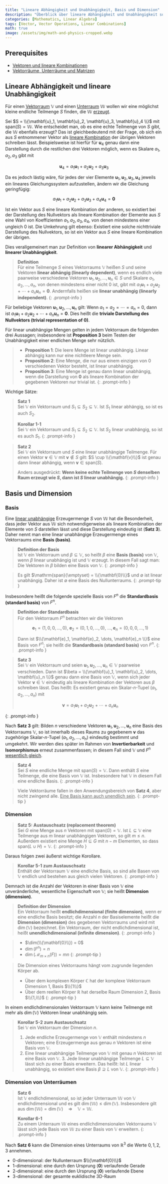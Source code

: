 ```yaml
---
title: "Lineare Abhängigkeit und Unabhängigkeit, Basis und Dimension"
description: "Überblick über lineare Abhängigkeit und Unabhängigkeit sowie Basis und Dimension von Vektorräumen: Definitionen, zentrale Sätze, Korollare und anschauliche Beispiele."
categories: [Mathematics, Linear Algebra]
tags: [Vector, Vector Operations, Linear Combinations]
math: true
image: /assets/img/math-and-physics-cropped.webp
---
```


## Prerequisites
- [Vektoren und lineare Kombinationen](/posts/vectors-and-linear-combinations/)
- [Vektorräume, Unterräume und Matrizen](/posts/vector-spaces-subspaces-and-matrices/)

## Lineare Abhängigkeit und lineare Unabhängigkeit

Für einen [Vektorraum](/posts/vector-spaces-subspaces-and-matrices/#vektorräume) $\mathbb{V}$ und einen [Unterraum](/posts/vector-spaces-subspaces-and-matrices/#unterräume) $\mathbb{W}$ wollen wir eine möglichst kleine endliche Teilmenge $S$ finden, die $\mathbb{W}$ [erzeugt](/posts/vectors-and-linear-combinations/#lineare-kombination-cmathbfv--dmathbfw).

Sei $S = \\{\mathbf{u}_1, \mathbf{u}_2, \mathbf{u}_3, \mathbf{u}_4 \\}$ mit $\mathrm{span}(S) = \mathbb{W}$. Wie entscheidet man, ob es eine echte Teilmenge von $S$ gibt, die $\mathbb{W}$ ebenfalls erzeugt? Das ist gleichbedeutend mit der Frage, ob sich ein aus $S$ entnommener Vektor als [lineare Kombination](/posts/vectors-and-linear-combinations/#lineare-kombinationen-von-vektoren) der übrigen Vektoren schreiben lässt. Beispielsweise ist hierfür für $\mathbf{u}_4$ genau dann eine Darstellung durch die restlichen drei Vektoren möglich, wenn es Skalare $a_1, a_2, a_3$ gibt mit

$$ \mathbf{u}_4 = a_1\mathbf{u}_1 + a_2\mathbf{u}_2 + a_3\mathbf{u}_3 $$

Da es jedoch lästig wäre, für jedes der vier Elemente $\mathbf{u}_1, \mathbf{u}_2, \mathbf{u}_3, \mathbf{u}_4$ jeweils ein lineares Gleichungssystem aufzustellen, ändern wir die Gleichung geringfügig:

$$ a_1\mathbf{u}_1 + a_2\mathbf{u}_2 + a_3\mathbf{u}_3 + a_4\mathbf{u}_4 = \mathbf{0} $$

Ist ein Vektor aus $S$ eine lineare Kombination der anderen, so existiert bei der Darstellung des Nullvektors als lineare Kombination der Elemente aus $S$ eine Wahl von Koeffizienten $a_1, a_2, a_3, a_4$, von denen mindestens einer ungleich $0$ ist. Die Umkehrung gilt ebenso: Existiert eine solche nichttriviale Darstellung des Nullvektors, so ist ein Vektor aus $S$ eine lineare Kombination der übrigen.

Dies verallgemeinert man zur Definition von **linearer Abhängigkeit** und **linearer Unabhängigkeit**.

> **Definition**  
> Für eine Teilmenge $S$ eines Vektorraums $\mathbb{V}$ heißen $S$ und seine Vektoren **linear abhängig (linearly dependent)**, wenn es endlich viele paarweise verschiedene Vektoren $\mathbf{u}_1, \mathbf{u}_2, \dots, \mathbf{u}_n \in S$ und Skalare $a_1, a_2, \dots, a_n$, von denen mindestens einer nicht $0$ ist, gibt mit $a_1\mathbf{u}_1 + a_2\mathbf{u}_2 + \cdots + a_n\mathbf{u}_n = \mathbf{0}$. Andernfalls heißen sie **linear unabhängig (linearly independent)**.
{: .prompt-info }

Für beliebige Vektoren $\mathbf{u}_1, \mathbf{u}_2, \dots, \mathbf{u}_n$ gilt: Wenn $a_1 = a_2 = \cdots = a_n = 0$, dann ist $a_1\mathbf{u}_1 + a_2\mathbf{u}_2 + \cdots + a_n\mathbf{u}_n = \mathbf{0}$. Dies heißt die **triviale Darstellung des Nullvektors (trivial representation of 0)**.

Für linear unabhängige Mengen gelten in jedem Vektorraum die folgenden drei Aussagen; insbesondere ist **Proposition 3** beim Testen der Unabhängigkeit einer endlichen Menge sehr nützlich.

> - **Proposition 1**: Die leere Menge ist linear unabhängig. Linear abhängig kann nur eine nichtleere Menge sein.
> - **Proposition 2**: Eine Menge, die nur aus einem einzigen von $0$ verschiedenen Vektor besteht, ist linear unabhängig.
> - **Proposition 3**: Eine Menge ist genau dann linear unabhängig, wenn die Darstellung von $\mathbf{0}$ als lineare Kombination der gegebenen Vektoren nur trivial ist.
{: .prompt-info }

Wichtige Sätze:

> **Satz 1**  
> Sei $\mathbb{V}$ ein Vektorraum und $S_1 \subseteq S_2 \subseteq \mathbb{V}$. Ist $S_1$ linear abhängig, so ist es auch $S_2$.
>
> **Korollar 1-1**  
> Sei $\mathbb{V}$ ein Vektorraum und $S_1 \subseteq S_2 \subseteq \mathbb{V}$. Ist $S_2$ linear unabhängig, so ist es auch $S_1$.
{: .prompt-info }

> **Satz 2**  
> Sei $\mathbb{V}$ ein Vektorraum und $S$ eine linear unabhängige Teilmenge. Für einen Vektor $\mathbf{v} \in \mathbb{V}$ mit $\mathbf{v} \notin S$ gilt: $S \cup \\{\mathbf{v}\\}$ ist genau dann linear abhängig, wenn $\mathbf{v} \in \mathrm{span}(S)$.
>
> Anders ausgedrückt: **Wenn keine echte Teilmenge von $S$ denselben Raum erzeugt wie $S$, dann ist $S$ linear unabhängig.**
{: .prompt-info }

## Basis und Dimension

### Basis

Eine [linear unabhängige](#lineare-abhängigkeit-und-lineare-unabhängigkeit) Erzeugermenge $S$ von $\mathbb{W}$ hat die Besonderheit, dass jeder Vektor aus $\mathbb{W}$ sich notwendigerweise als lineare Kombination der Elemente von $S$ darstellen lässt und diese Darstellung eindeutig ist (**Satz 3**). Daher nennt man eine linear unabhängige Erzeugermenge eines Vektorraums eine **Basis (basis)**.

> **Definition der Basis**  
> Ist $\mathbb{V}$ ein Vektorraum und $\beta \subseteq \mathbb{V}$, so heißt $\beta$ eine **Basis (basis)** von $\mathbb{V}$, wenn $\beta$ linear unabhängig ist und $\mathbb{V}$ erzeugt. In diesem Fall sagt man: Die Vektoren in $\beta$ bilden eine Basis von $\mathbb{V}$.
{: .prompt-info }

> Es gilt $\mathrm{span}(\emptyset) = \\{\mathbf{0}\\}$ und $\emptyset$ ist linear unabhängig. Daher ist $\emptyset$ eine Basis des Nullunterraums.
{: .prompt-tip }

Insbesondere heißt die folgende spezielle Basis von $F^n$ die **Standardbasis (standard basis)** von $F^n$.

> **Definition der Standardbasis**  
> Für den Vektorraum $F^n$ betrachten wir die Vektoren
>
> $$ \mathbf{e}_1 = (1,0,0,\dots,0),\ \mathbf{e}_2 = (0,1,0,\dots,0),\ \dots, \mathbf{e}_n = (0,0,0,\dots,1) $$
>
> Dann ist $\\{\mathbf{e}_1, \mathbf{e}_2, \dots, \mathbf{e}_n \\}$ eine Basis von $F^n$; sie heißt die **Standardbasis (standard basis)** von $F^n$.
{: .prompt-info }

> **Satz 3**  
> Sei $\mathbb{V}$ ein Vektorraum und seien $\mathbf{u}_1, \mathbf{u}_2, \dots, \mathbf{u}_n \in \mathbb{V}$ paarweise verschieden. Dann ist $\beta = \\{\mathbf{u}_1, \mathbf{u}_2, \dots, \mathbf{u}_n \\}$ genau dann eine Basis von $\mathbb{V}$, wenn sich jeder Vektor $\mathbf{v} \in \mathbb{V}$ eindeutig als lineare Kombination der Vektoren aus $\beta$ schreiben lässt. Das heißt: Es existiert genau ein Skalar-$n$-Tupel $(a_1, a_2, \dots, a_n)$ mit
>
> $$ \mathbf{v} = a_1\mathbf{u}_1 + a_2\mathbf{u}_2 + \cdots + a_n\mathbf{u}_n $$
>
{: .prompt-info }

Nach **Satz 3** gilt: Bilden $n$ verschiedene Vektoren $\mathbf{u}_1, \mathbf{u}_2, \dots, \mathbf{u}_n$ eine Basis des Vektorraums $\mathbb{V}$, so ist innerhalb dieses Raums zu gegebenem $\mathbf{v}$ das zugehörige Skalar-$n$-Tupel $(a_1, a_2, \dots, a_n)$ eindeutig bestimmt und umgekehrt. Wir werden dies später im Rahmen von **Invertierbarkeit** und **Isomorphismus** erneut zusammenfassen; in diesem Fall sind $\mathbb{V}$ und $F^n$ <u>wesentlich gleich</u>.

> **Satz 4**  
> Sei $S$ eine endliche Menge mit $\mathrm{span}(S) = \mathbb{V}$. Dann enthält $S$ eine Teilmenge, die eine Basis von $\mathbb{V}$ ist. Insbesondere hat $\mathbb{V}$ in diesem Fall eine endliche Basis.
{: .prompt-info }

> Viele Vektorräume fallen in den Anwendungsbereich von **Satz 4**, aber nicht zwingend alle. <u>Eine Basis kann auch unendlich sein</u>.
{: .prompt-tip }

### Dimension

> **Satz 5: Austauschsatz (replacement theorem)**  
> Sei $G$ eine Menge aus $n$ Vektoren mit $\mathrm{span}(G) = \mathbb{V}$. Ist $L \subseteq \mathbb{V}$ eine Teilmenge aus $m$ linear unabhängigen Vektoren, so gilt $m \leq n$. Außerdem existiert eine Menge $H \subseteq G$ mit $n-m$ Elementen, so dass $\mathrm{span}(L \cup H) = \mathbb{V}$.
{: .prompt-info }

Daraus folgen zwei äußerst wichtige Korollare.

> **Korollar 5-1 zum Austauschsatz**  
> Enthält der Vektorraum $\mathbb{V}$ eine endliche Basis, so sind alle Basen von $\mathbb{V}$ endlich und bestehen aus gleich vielen Vektoren.
{: .prompt-info }

Demnach ist die Anzahl der Vektoren in einer Basis von $\mathbb{V}$ eine unveränderliche, wesentliche Eigenschaft von $\mathbb{V}$; sie heißt **Dimension (dimension)**.

> **Definition der Dimension**  
> Ein Vektorraum heißt **endlichdimensional (finite dimension)**, wenn er eine endliche Basis besitzt; die Anzahl $n$ der Basiselemente heißt die **Dimension (dimension)** des gegebenen Vektorraums und wird mit $\dim(\mathbb{V})$ bezeichnet. Ein Vektorraum, der nicht endlichdimensional ist, heißt **unendlichdimensional (infinite dimension)**.
{: .prompt-info }

> - $\dim(\\{\mathbf{0}\\}) = 0$
> - $\dim(F^n) = n$
> - $\dim(\mathcal{M}_{m \times n}(F)) = mn$
{: .prompt-tip }

> Die Dimension eines Vektorraums hängt vom zugrunde liegenden Körper ab.
> - Über dem komplexen Körper $\mathbb{C}$ hat der komplexe Vektorraum Dimension $1$, Basis $\\{1\\}$
> - Über dem reellen Körper $\mathbb{R}$ hat derselbe Raum Dimension $2$, Basis $\\{1,i\\}$
{: .prompt-tip }

In einem endlichdimensionalen Vektorraum $\mathbb{V}$ kann keine Teilmenge mit mehr als $\dim(\mathbb{V})$ Vektoren linear unabhängig sein.

> **Korollar 5-2 zum Austauschsatz**  
> Sei $\mathbb{V}$ ein Vektorraum der Dimension $n$.
> 1. Jede endliche Erzeugermenge von $\mathbb{V}$ enthält mindestens $n$ Vektoren; eine Erzeugermenge aus genau $n$ Vektoren ist eine Basis von $\mathbb{V}$.
> 2. Eine linear unabhängige Teilmenge von $\mathbb{V}$ mit genau $n$ Vektoren ist eine Basis von $\mathbb{V}$.
        3. Jede linear unabhängige Teilmenge $L \subseteq \mathbb{V}$ lässt sich zu einer Basis erweitern. Das heißt: Ist $L$ linear unabhängig, so existiert eine Basis $\beta \supseteq L$ von $\mathbb{V}$.
{: .prompt-info }

### Dimension von Unterräumen

> **Satz 6**  
> Ist $\mathbb{V}$ endlichdimensional, so ist jeder Unterraum $\mathbb{W}$ von $\mathbb{V}$ endlichdimensional und es gilt $\dim(\mathbb{W}) \leq \dim(\mathbb{V})$. Insbesondere gilt aus $\dim(\mathbb{W}) = \dim(\mathbb{V}) \quad \Rightarrow \quad \mathbb{V} = \mathbb{W}.$
>
> **Korollar 6-1**  
> Zu einem Unterraum $\mathbb{W}$ eines endlichdimensionalen Vektorraums $\mathbb{V}$ lässt sich jede Basis von $\mathbb{W}$ zu einer Basis von $\mathbb{V}$ erweitern.
{: .prompt-info }

Nach **Satz 6** kann die Dimension eines Unterraums von $\mathbb{R}^3$ die Werte $0,1,2,3$ annehmen.
- 0-dimensional: der Nullunterraum $\\{\mathbf{0}\\}$
- 1-dimensional: eine durch den Ursprung ($\mathbf{0}$) verlaufende Gerade
- 2-dimensional: eine durch den Ursprung ($\mathbf{0}$) verlaufende Ebene
- 3-dimensional: der gesamte euklidische 3D-Raum
